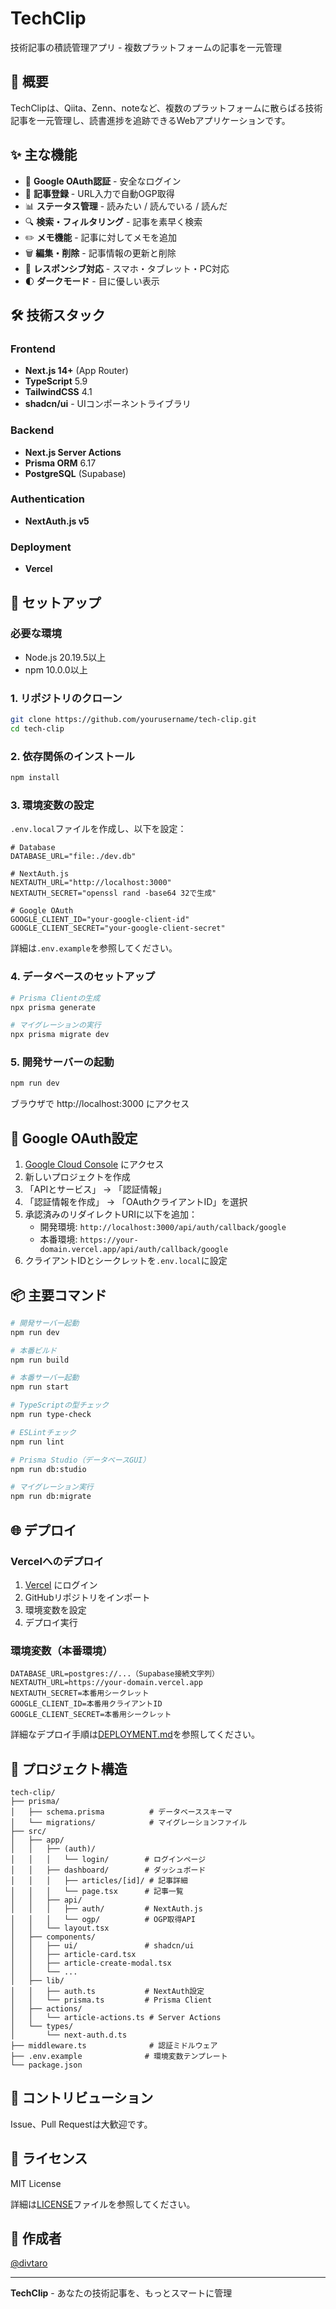 # TechClip

技術記事の積読管理アプリ - 複数プラットフォームの記事を一元管理

## 📖 概要

TechClipは、Qiita、Zenn、noteなど、複数のプラットフォームに散らばる技術記事を一元管理し、読書進捗を追跡できるWebアプリケーションです。

## ✨ 主な機能

- 🔐 **Google OAuth認証** - 安全なログイン
- 📝 **記事登録** - URL入力で自動OGP取得
- 📊 **ステータス管理** - 読みたい / 読んでいる / 読んだ
- 🔍 **検索・フィルタリング** - 記事を素早く検索
- ✏️ **メモ機能** - 記事に対してメモを追加
- 🗑️ **編集・削除** - 記事情報の更新と削除
- 📱 **レスポンシブ対応** - スマホ・タブレット・PC対応
- 🌓 **ダークモード** - 目に優しい表示

## 🛠️ 技術スタック

### Frontend
- **Next.js 14+** (App Router)
- **TypeScript** 5.9
- **TailwindCSS** 4.1
- **shadcn/ui** - UIコンポーネントライブラリ

### Backend
- **Next.js Server Actions**
- **Prisma ORM** 6.17
- **PostgreSQL** (Supabase)

### Authentication
- **NextAuth.js v5**

### Deployment
- **Vercel**

## 🚀 セットアップ

### 必要な環境

- Node.js 20.19.5以上
- npm 10.0.0以上

### 1. リポジトリのクローン
```bash
git clone https://github.com/yourusername/tech-clip.git
cd tech-clip
```

### 2. 依存関係のインストール
```bash
npm install
```

### 3. 環境変数の設定

`.env.local`ファイルを作成し、以下を設定：
```env
# Database
DATABASE_URL="file:./dev.db"

# NextAuth.js
NEXTAUTH_URL="http://localhost:3000"
NEXTAUTH_SECRET="openssl rand -base64 32で生成"

# Google OAuth
GOOGLE_CLIENT_ID="your-google-client-id"
GOOGLE_CLIENT_SECRET="your-google-client-secret"
```

詳細は`.env.example`を参照してください。

### 4. データベースのセットアップ
```bash
# Prisma Clientの生成
npx prisma generate

# マイグレーションの実行
npx prisma migrate dev
```

### 5. 開発サーバーの起動
```bash
npm run dev
```

ブラウザで http://localhost:3000 にアクセス

## 🔑 Google OAuth設定

1. [Google Cloud Console](https://console.cloud.google.com/) にアクセス
2. 新しいプロジェクトを作成
3. 「APIとサービス」 → 「認証情報」
4. 「認証情報を作成」 → 「OAuthクライアントID」を選択
5. 承認済みのリダイレクトURIに以下を追加：
   - 開発環境: `http://localhost:3000/api/auth/callback/google`
   - 本番環境: `https://your-domain.vercel.app/api/auth/callback/google`
6. クライアントIDとシークレットを`.env.local`に設定

## 📦 主要コマンド
```bash
# 開発サーバー起動
npm run dev

# 本番ビルド
npm run build

# 本番サーバー起動
npm run start

# TypeScriptの型チェック
npm run type-check

# ESLintチェック
npm run lint

# Prisma Studio（データベースGUI）
npm run db:studio

# マイグレーション実行
npm run db:migrate
```

## 🌐 デプロイ

### Vercelへのデプロイ

1. [Vercel](https://vercel.com/) にログイン
2. GitHubリポジトリをインポート
3. 環境変数を設定
4. デプロイ実行

### 環境変数（本番環境）
```env
DATABASE_URL=postgres://...（Supabase接続文字列）
NEXTAUTH_URL=https://your-domain.vercel.app
NEXTAUTH_SECRET=本番用シークレット
GOOGLE_CLIENT_ID=本番用クライアントID
GOOGLE_CLIENT_SECRET=本番用シークレット
```

詳細なデプロイ手順は[DEPLOYMENT.md](./DEPLOYMENT.md)を参照してください。

## 📁 プロジェクト構造
```
tech-clip/
├── prisma/
│   ├── schema.prisma          # データベーススキーマ
│   └── migrations/            # マイグレーションファイル
├── src/
│   ├── app/
│   │   ├── (auth)/
│   │   │   └── login/        # ログインページ
│   │   ├── dashboard/        # ダッシュボード
│   │   │   ├── articles/[id]/ # 記事詳細
│   │   │   └── page.tsx      # 記事一覧
│   │   ├── api/
│   │   │   ├── auth/         # NextAuth.js
│   │   │   └── ogp/          # OGP取得API
│   │   └── layout.tsx
│   ├── components/
│   │   ├── ui/               # shadcn/ui
│   │   ├── article-card.tsx
│   │   ├── article-create-modal.tsx
│   │   └── ...
│   ├── lib/
│   │   ├── auth.ts           # NextAuth設定
│   │   └── prisma.ts         # Prisma Client
│   ├── actions/
│   │   └── article-actions.ts # Server Actions
│   └── types/
│       └── next-auth.d.ts
├── middleware.ts              # 認証ミドルウェア
├── .env.example              # 環境変数テンプレート
└── package.json
```

## 🤝 コントリビューション

Issue、Pull Requestは大歓迎です。

## 📝 ライセンス

MIT License

詳細は[LICENSE](./LICENSE)ファイルを参照してください。

## 👤 作成者

[@divtaro](https://github.com/divtaro)

---

**TechClip** - あなたの技術記事を、もっとスマートに管理
